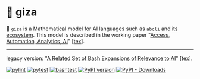 # 🔻 giza

🔻 `giza` is a Mathematical model for AI languages such as [`abcli`](https://github.com/kamangir/awesome-bash-cli) and [its ecosystem](https://github.com/kamangir). This model is described in the working paper "[Access, Automation, Analytics, AI](https://kamangir-public.s3.ca-central-1.amazonaws.com/giza-v1/giza.pdf)" [[tex](./tex/giza.tex)].

---

legacy version: "[A Related Set of Bash Expansions of Relevance to AI](https://kamangir-public.s3.ca-central-1.amazonaws.com/giza-v1/giza-5-115-1.pdf)" [[tex](https://github.com/kamangir/giza/tree/845ce1639af83ca86f536f31e2c18db8db5d052d)].

[![pylint](https://github.com/kamangir/giza/actions/workflows/pylint.yml/badge.svg)](https://github.com/kamangir/giza/actions/workflows/pylint.yml) [![pytest](https://github.com/kamangir/giza/actions/workflows/pytest.yml/badge.svg)](https://github.com/kamangir/giza/actions/workflows/pytest.yml) [![bashtest](https://github.com/kamangir/giza/actions/workflows/bashtest.yml/badge.svg)](https://github.com/kamangir/giza/actions/workflows/bashtest.yml) [![PyPI version](https://img.shields.io/pypi/v/gizai.svg)](https://pypi.org/project/gizai/) [![PyPI - Downloads](https://img.shields.io/pypi/dd/gizai)](https://pypistats.org/packages/gizai)
